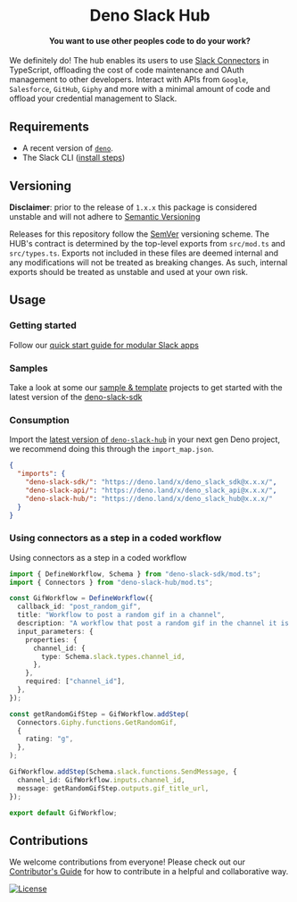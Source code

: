 <h1 align="center">
  Deno Slack Hub
  <br>
</h1>

<h4 align="center">You want to use other peoples code to do your work?</h4>

We definitely do! The hub enables its users to use [Slack Connectors](https://api.slack.com/automation/connectors) in
TypeScript, offloading the cost of code maintenance and OAuth management to
other developers. Interact with APIs from `Google`, `Salesforce`, `GitHub`,
`Giphy` and more with a minimal amount of code and offload your credential
management to Slack.

## Requirements

- A recent version of
  [`deno`](https://deno.com/manual/getting_started/installation).
- The Slack CLI ([install steps](https://api.slack.com/automation/cli/install))

## Versioning

**Disclaimer**: prior to the release of `1.x.x` this package is considered
unstable and will not adhere to [Semantic Versioning](http://semver.org/)

Releases for this repository follow the [SemVer](https://semver.org/) versioning
scheme. The HUB's contract is determined by the top-level exports from
`src/mod.ts` and `src/types.ts`. Exports not included in these files are deemed
internal and any modifications will not be treated as breaking changes. As such,
internal exports should be treated as unstable and used at your own risk.

## Usage

### Getting started

Follow our
[quick start guide for modular Slack apps](https://api.slack.com/automation/quickstart)

### Samples

Take a look at some our
[sample & template](https://api.slack.com/automation/samples) projects to get
started with the latest version of the
[deno-slack-sdk](https://github.com/slackapi/deno-slack-sdk)

### Consumption

Import the
[latest version of `deno-slack-hub`](https://deno.land/x/deno_slack_hub) in your
next gen Deno project, we recommend doing this through the `import_map.json`.

```json
{
  "imports": {
    "deno-slack-sdk/": "https://deno.land/x/deno_slack_sdk@x.x.x/",
    "deno-slack-api/": "https://deno.land/x/deno_slack_api@x.x.x/",
    "deno-slack-hub/": "https://deno.land/x/deno_slack_hub@x.x.x/"
  }
}
```

### Using connectors as a step in a coded workflow

Using connectors as a step in a coded workflow

```ts
import { DefineWorkflow, Schema } from "deno-slack-sdk/mod.ts";
import { Connectors } from "deno-slack-hub/mod.ts";

const GifWorkflow = DefineWorkflow({
  callback_id: "post_random_gif",
  title: "Workflow to post a random gif in a channel",
  description: "A workflow that post a random gif in the channel it is invoked",
  input_parameters: {
    properties: {
      channel_id: {
        type: Schema.slack.types.channel_id,
      },
    },
    required: ["channel_id"],
  },
});

const getRandomGifStep = GifWorkflow.addStep(
  Connectors.Giphy.functions.GetRandomGif,
  {
    rating: "g",
  },
);

GifWorkflow.addStep(Schema.slack.functions.SendMessage, {
  channel_id: GifWorkflow.inputs.channel_id,
  message: getRandomGifStep.outputs.gif_title_url,
});

export default GifWorkflow;
```

## Contributions

We welcome contributions from everyone! Please check out our
[Contributor's Guide](.github/CONTRIBUTING.md) for how to contribute in a
helpful and collaborative way.

[![License][license-image]](LICENSE)

[license-image]: https://img.shields.io/github/license/slackapi/deno-slack-hub
